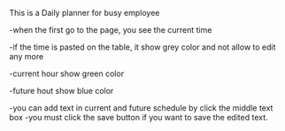 
This is a Daily planner for busy employee

-when the first go to the page, you see the current time

-if the time is pasted on the table, it show grey color and not allow to edit any more

-current hour show green color

-future hout show blue color

-you can add text in current and future schedule by click the middle text box
-you must click the save button if you want to save the edited text.
